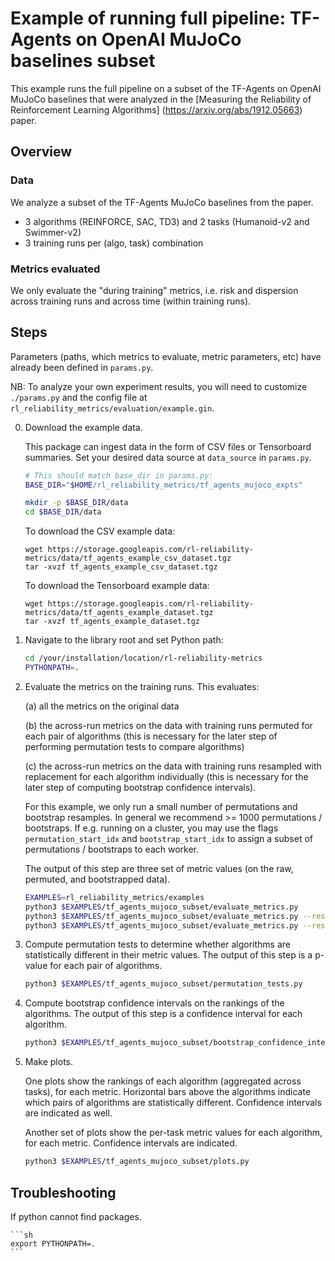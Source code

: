 # Example of running full pipeline: TF-Agents on OpenAI MuJoCo baselines subset

This example runs the full pipeline on a subset of the TF-Agents on OpenAI
MuJoCo baselines that were analyzed in the
[Measuring the Reliability of Reinforcement Learning Algorithms]
(https://arxiv.org/abs/1912.05663)
paper.

## Overview

### Data

We analyze a subset of the TF-Agents MuJoCo baselines from the paper.

* 3 algorithms (REINFORCE, SAC, TD3) and 2 tasks (Humanoid-v2 and Swimmer-v2)
* 3 training runs per (algo, task) combination

### Metrics evaluated

We only evaluate the "during training" metrics, i.e. risk and dispersion across
training runs and across time (within training runs).

## Steps

Parameters (paths, which metrics to evaluate, metric parameters, etc) have
already been defined in `params.py`.

NB: To analyze your own experiment results, you will need to customize
`./params.py` and the config file at
`rl_reliability_metrics/evaluation/example.gin`.

0. Download the example data.

   This package can ingest data in the form of CSV files or Tensorboard
   summaries. Set your desired data source at `data_source` in `params.py`.

   ```sh
   # This should match base_dir in params.py:
   BASE_DIR="$HOME/rl_reliability_metrics/tf_agents_mujoco_expts"

   mkdir -p $BASE_DIR/data
   cd $BASE_DIR/data
   ```

   To download the CSV example data:
   ```
   wget https://storage.googleapis.com/rl-reliability-metrics/data/tf_agents_example_csv_dataset.tgz
   tar -xvzf tf_agents_example_csv_dataset.tgz
   ```

   To download the Tensorboard example data:
   ```
   wget https://storage.googleapis.com/rl-reliability-metrics/data/tf_agents_example_dataset.tgz
   tar -xvzf tf_agents_example_dataset.tgz
   ```

0.  Navigate to the library root and set Python path:

    ```sh
    cd /your/installation/location/rl-reliability-metrics
    PYTHONPATH=.
    ```

0.  Evaluate the metrics on the training runs. This evaluates:

    (a) all the metrics on the original data

    (b) the across-run metrics on the data with training runs permuted for each
    pair of algorithms (this is necessary for the later step of performing
    permutation tests to compare algorithms)

    (c) the across-run metrics on the data with training runs resampled with
    replacement for each algorithm individually (this is necessary for the later
    step of computing bootstrap confidence intervals).

    For this example, we only run a small number of permutations and bootstrap
    resamples. In general we recommend >= 1000 permutations / bootstraps. If
    e.g. running on a cluster, you may use the flags `permutation_start_idx` and
    `bootstrap_start_idx` to assign a subset of permutations / bootstraps to
    each worker.

    The output of this step are three set of metric values (on the raw,
    permuted, and bootstrapped data).

    ```sh
    EXAMPLES=rl_reliability_metrics/examples
    python3 $EXAMPLES/tf_agents_mujoco_subset/evaluate_metrics.py
    python3 $EXAMPLES/tf_agents_mujoco_subset/evaluate_metrics.py --resampling permute
    python3 $EXAMPLES/tf_agents_mujoco_subset/evaluate_metrics.py --resampling bootstrap
    ```

0.  Compute permutation tests to determine whether algorithms are statistically
    different in their metric values. The output of this step is a p-value for
    each pair of algorithms.

    ```sh
    python3 $EXAMPLES/tf_agents_mujoco_subset/permutation_tests.py
    ```

0.  Compute bootstrap confidence intervals on the rankings of the algorithms.
    The output of this step is a confidence interval for each algorithm.

    ```sh
    python3 $EXAMPLES/tf_agents_mujoco_subset/bootstrap_confidence_intervals.py
    ```

0.  Make plots.

    One plots show the rankings of each algorithm (aggregated across tasks), for
    each metric. Horizontal bars above the algorithms indicate which pairs of
    algorithms are statistically different. Confidence intervals are indicated
    as well.

    Another set of plots show the per-task metric values for each algorithm, for
    each metric. Confidence intervals are indicated.

    ```sh
    python3 $EXAMPLES/tf_agents_mujoco_subset/plots.py
    ```

## Troubleshooting

If python cannot find packages.

    ```sh
    export PYTHONPATH=.
    ```